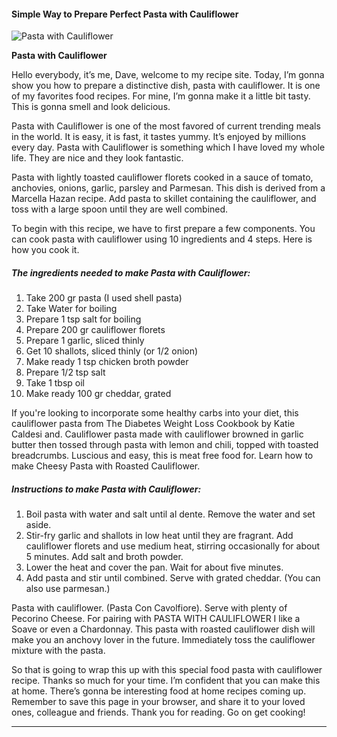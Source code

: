             

#### Simple Way to Prepare Perfect Pasta with Cauliflower

![Pasta with Cauliflower](https://img-global.cpcdn.com/recipes/60b8ee64a909028f/751x532cq70/pasta-with-cauliflower-recipe-main-photo.jpg)

**Pasta with Cauliflower**

Hello everybody, it’s me, Dave, welcome to my recipe site. Today, I’m gonna show you how to prepare a distinctive dish, pasta with cauliflower. It is one of my favorites food recipes. For mine, I’m gonna make it a little bit tasty. This is gonna smell and look delicious.

Pasta with Cauliflower is one of the most favored of current trending meals in the world. It is easy, it is fast, it tastes yummy. It’s enjoyed by millions every day. Pasta with Cauliflower is something which I have loved my whole life. They are nice and they look fantastic.

Pasta with lightly toasted cauliflower florets cooked in a sauce of tomato, anchovies, onions, garlic, parsley and Parmesan. This dish is derived from a Marcella Hazan recipe. Add pasta to skillet containing the cauliflower, and toss with a large spoon until they are well combined.

To begin with this recipe, we have to first prepare a few components. You can cook pasta with cauliflower using 10 ingredients and 4 steps. Here is how you cook it.

##### The ingredients needed to make Pasta with Cauliflower:

1.  Take 200 gr pasta (I used shell pasta)
2.  Take Water for boiling
3.  Prepare 1 tsp salt for boiling
4.  Prepare 200 gr cauliflower florets
5.  Prepare 1 garlic, sliced thinly
6.  Get 10 shallots, sliced thinly (or 1/2 onion)
7.  Make ready 1 tsp chicken broth powder
8.  Prepare 1/2 tsp salt
9.  Take 1 tbsp oil
10.  Make ready 100 gr cheddar, grated

If you're looking to incorporate some healthy carbs into your diet, this cauliflower pasta from The Diabetes Weight Loss Cookbook by Katie Caldesi and. Cauliflower pasta made with cauliflower browned in garlic butter then tossed through pasta with lemon and chili, topped with toasted breadcrumbs. Luscious and easy, this is meat free food for. Learn how to make Cheesy Pasta with Roasted Cauliflower.

##### Instructions to make Pasta with Cauliflower:

1.  Boil pasta with water and salt until al dente. Remove the water and set aside.
2.  Stir-fry garlic and shallots in low heat until they are fragrant. Add cauliflower florets and use medium heat, stirring occasionally for about 5 minutes. Add salt and broth powder.
3.  Lower the heat and cover the pan. Wait for about five minutes.
4.  Add pasta and stir until combined. Serve with grated cheddar. (You can also use parmesan.)

Pasta with cauliflower. (Pasta Con Cavolfiore). Serve with plenty of Pecorino Cheese. For pairing with PASTA WITH CAULIFLOWER I like a Soave or even a Chardonnay. This pasta with roasted cauliflower dish will make you an anchovy lover in the future. Immediately toss the cauliflower mixture with the pasta.

So that is going to wrap this up with this special food pasta with cauliflower recipe. Thanks so much for your time. I’m confident that you can make this at home. There’s gonna be interesting food at home recipes coming up. Remember to save this page in your browser, and share it to your loved ones, colleague and friends. Thank you for reading. Go on get cooking!

* * *
